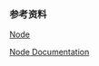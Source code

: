 ### 参考资料
[Node](https://nodejs.org/)

[Node Documentation](https://nodejs.org/api/documentation.html)

